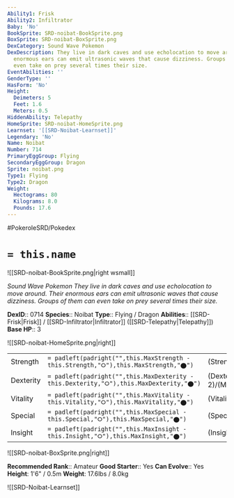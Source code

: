 ```yaml
---
Ability1: Frisk
Ability2: Infiltrator
Baby: 'No'
BookSprite: SRD-noibat-BookSprite.png
BoxSprite: SRD-noibat-BoxSprite.png
DexCategory: Sound Wave Pokemon
DexDescription: They live in dark caves and use echolocation to move around. Their
  enormous ears can emit ultrasonic waves that cause dizziness. Groups of them can
  even take on prey several times their size.
EventAbilities: ''
GenderType: ''
HasForm: 'No'
Height:
  Deimeters: 5
  Feet: 1.6
  Meters: 0.5
HiddenAbility: Telepathy
HomeSprite: SRD-noibat-HomeSprite.png
Learnset: '[[SRD-Noibat-Learnset]]'
Legendary: 'No'
Name: Noibat
Number: 714
PrimaryEggGroup: Flying
SecondaryEggGroup: Dragon
Sprite: noibat.png
Type1: Flying
Type2: Dragon
Weight:
  Hectograms: 80
  Kilograms: 8.0
  Pounds: 17.6
---
```


#PokeroleSRD/Pokedex

# `= this.name`

![[SRD-noibat-BookSprite.png|right wsmall]]

*Sound Wave Pokemon*
*They live in dark caves and use echolocation to move around. Their enormous ears can emit ultrasonic waves that cause dizziness. Groups of them can even take on prey several times their size.*

**DexID**:: 0714
**Species**:: Noibat
**Type**:: Flying / Dragon
**Abilities**:: [[SRD-Frisk|Frisk]] / [[SRD-Infiltrator|Infiltrator]] ([[SRD-Telepathy|Telepathy]])
**Base HP**:: 3

![[SRD-noibat-HomeSprite.png|right]]

|           |                                                                                        |                                          |
| --------- | -------------------------------------------------------------------------------------- | ---------------------------------------- |
| Strength  | `= padleft(padright("",this.MaxStrength - this.Strength,"⭘"),this.MaxStrength,"⬤")`    | (Strength::1)/(MaxStrength::3)   |
| Dexterity | `= padleft(padright("",this.MaxDexterity - this.Dexterity,"⭘"),this.MaxDexterity,"⬤")` | (Dexterity:: 2)/(MaxDexterity::4) |
| Vitality  | `= padleft(padright("",this.MaxVitality - this.Vitality,"⭘"),this.MaxVitality,"⬤")`    | (Vitality::1)/(MaxVitality::3)   |
| Special   | `= padleft(padright("",this.MaxSpecial - this.Special,"⭘"),this.MaxSpecial,"⬤")`       | (Special::2)/(MaxSpecial::4)     |
| Insight   | `= padleft(padright("",this.MaxInsight - this.Insight,"⭘"),this.MaxInsight,"⬤")`       | (Insight::1)/(MaxInsight::3)     |

![[SRD-noibat-BoxSprite.png|right]]

**Recommended Rank**:: Amateur
**Good Starter**:: Yes
**Can Evolve**:: Yes
**Height**: 1'6" / 0.5m
**Weight**: 17.6lbs / 8.0kg

![[SRD-Noibat-Learnset]]